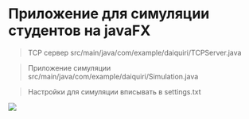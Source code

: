 # Приложение для симуляции студентов на javaFX
> TCP сервер src/main/java/com/example/daiquiri/TCPServer.java

> Приложение симуляции src/main/java/com/example/daiquiri/Simulation.java

> Настройки для симуляции вписывать в settings.txt

 <img src="https://media0.giphy.com/media/v1.Y2lkPTc5MGI3NjExNmFvOHhleW8yc3h1Y2F1Nzkwbms1djdvdGliN3ZzdHl1cnlsbWYzdSZlcD12MV9pbnRlcm5hbF9naWZfYnlfaWQmY3Q9Zw/eSwGh3YK54JKU/giphy.webp">
